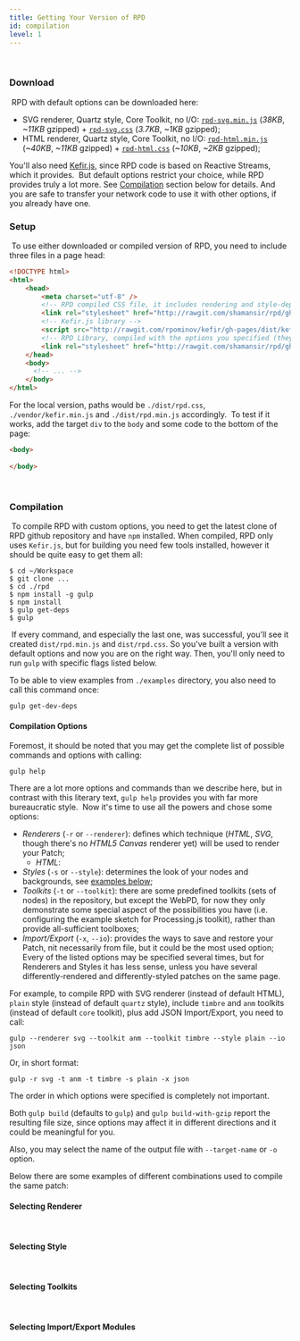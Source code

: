```yaml
---
title: Getting Your Version of RPD
id: compilation
level: 1
---
```

​
### Download
​
RPD with default options can be downloaded here:

* SVG renderer, Quartz style, Core Toolkit, no I/O: [`rpd-svg.min.js`][default-svg-js] (_38KB_, _~11KB_ gzipped) + [`rpd-svg.css`][default-svg-css] (_3.7KB_, _~1KB_ gzipped);
* HTML renderer, Quartz style, Core Toolkit, no I/O: [`rpd-html.min.js`][default-html-js]  (_~40KB_, _~11KB_ gzipped) + [`rpd-html.css`][default-html-css] (_~10KB_, _~2KB_ gzipped);

You'll also need [Kefir.js][kefir], since RPD code is based on Reactive Streams, which it provides.
​
But default options restrict your choice, while RPD provides truly a lot more. See [Compilation](#Compilation) section below for details. And you are safe to transfer your network code to use it with other options, if you already have one.
​
### Setup
​
To use either downloaded or compiled version of RPD, you need to include three files in a page head:
​
```html
<!DOCTYPE html>
<html>
    <head>
        <meta charset="utf-8" />
        <!-- RPD compiled CSS file, it includes rendering and style-dependent rules (selected Renderer and Style are listed in the top lines of the file) -->
        <link rel="stylesheet" href="http://rawgit.com/shamansir/rpd/gh-pages/dist/v2.0.0/rpd-html.css"></style>
        <!-- Kefir.js library -->
        <script src="http://rawgit.com/rpominov/kefir/gh-pages/dist/kefir.min.js"></script>
        <!-- RPD Library, compiled with the options you specified (they are listed in the first lines of this file so you may to distinguish files compiled with different options even if they have the same name) -->
        <link rel="stylesheet" href="http://rawgit.com/shamansir/rpd/gh-pages/dist/v2.0.0/rpd-html.min.js"></style>
    </head>
    <body>
      <!-- ... -->
    </body>
</html>
```

For the local version, paths would be `./dist/rpd.css`, `./vendor/kefir.min.js` and `./dist/rpd.min.js` accordingly.
​
To test if it works, add the target `div` to the `body` and some code to the bottom of the page:
​
```html
<body>
​
</body>
```
​
### Compilation
​
To compile RPD with custom options, you need to get the latest clone of RPD github repository and have `npm` installed. When compiled, RPD only uses `Kefir.js`, but for building you need few tools installed, however it should be quite easy to get them all:
​
```
$ cd ~/Workspace
$ git clone ...
$ cd ./rpd
$ npm install -g gulp
$ npm install
$ gulp get-deps
$ gulp
```
​
If every command, and especially the last one, was successful, you'll see it created `dist/rpd.min.js` and `dist/rpd.css`. So you've built a version with default options and now you are on the right way. Then, you'll only need to run `gulp` with specific flags listed below.

To be able to view examples from `./examples` directory, you also need to call this command once:

```
gulp get-dev-deps
```

#### Compilation Options

Foremost, it should be noted that you may get the complete list of possible commands and options with calling:

```
gulp help
```

There are a lot more options and commands than we describe here, but in contrast with this literary text, `gulp help` provides you with far more bureaucratic style.
​
Now it's time to use all the powers and chose some options:

* *Renderers* (`-r` or `--renderer`): defines which technique (_HTML_, _SVG_, though there's no _HTML5 Canvas_ renderer yet) will be used to render your Patch;
    * _HTML_:
* *Styles* (`-s` or `--style`): determines the look of your nodes and backgrounds, see [examples below](#selecting-styles);
* *Toolkits* (`-t` or `--toolkit`): there are some predefined toolkits (sets of nodes) in the repository, but except the WebPD, for now they only demonstrate some special aspect of the possibilities you have (i.e. configuring the example sketch for Processing.js toolkit), rather than provide all-sufficient toolboxes;
* *Import/Export* (`-x`, `--io`): provides the ways to save and restore your Patch, nit necessarily from file, but it could be the most used option;
​
Every of the listed options may be specified several times, but for Renderers and Styles it has less sense, unless you have several differently-rendered and differently-styled patches on the same page.

For example, to compile RPD with SVG renderer (instead of default HTML), `plain` style (instead of default `quartz` style), include `timbre` and `anm` toolkits (instead of default `core` toolkit), plus add JSON Import/Export, you need to call:

```
gulp --renderer svg --toolkit anm --toolkit timbre --style plain --io json
```

Or, in short format:

```
gulp -r svg -t anm -t timbre -s plain -x json
```

The order in which options were specified is completely not important.

Both `gulp build` (defaults to `gulp`) and `gulp build-with-gzip` report the resulting file size, since options may affect it in different directions and it could be meaningful for you.

Also, you may select the name of the output file with `--target-name` or `-o` option.

Below there are some examples of different combinations used to compile the same patch:


#### Selecting Renderer
​
#### Selecting Style
​
#### Selecting Toolkits
​
#### Selecting Import/Export Modules

[kefir]: http://github.com/rpominov/kefir
[default-svg-js]: http://rawgit.com/shamansir/rpd/gh-pages/dist/v2.0.0/rpd-svg.min.js
[default-svg-css]: http://rawgit.com/shamansir/rpd/gh-pages/dist/v2.0.0/rpd-svg.css
[default-html-js]: http://rawgit.com/shamansir/rpd/gh-pages/dist/v2.0.0/rpd-html.min.js
[default-html-css]: http://rawgit.com/shamansir/rpd/gh-pages/dist/v2.0.0/rpd-html.css
